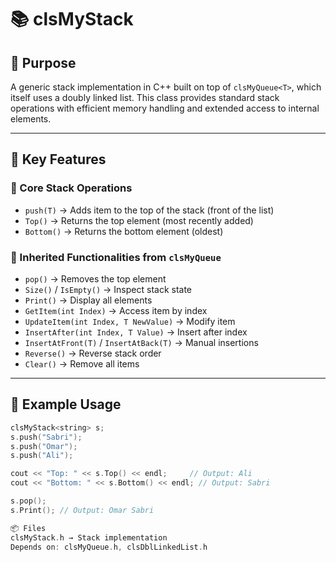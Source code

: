 # 📚 clsMyStack<T>

## 📌 Purpose
A generic stack implementation in C++ built on top of `clsMyQueue<T>`, which itself uses a doubly linked list. This class provides standard stack operations with efficient memory handling and extended access to internal elements.

---

## 🧱 Key Features

### 🔁 Core Stack Operations
- `push(T)` → Adds item to the top of the stack (front of the list)
- `Top()` → Returns the top element (most recently added)
- `Bottom()` → Returns the bottom element (oldest)

### 🧬 Inherited Functionalities from `clsMyQueue`
- `pop()` → Removes the top element
- `Size()` / `IsEmpty()` → Inspect stack state
- `Print()` → Display all elements
- `GetItem(int Index)` → Access item by index
- `UpdateItem(int Index, T NewValue)` → Modify item
- `InsertAfter(int Index, T Value)` → Insert after index
- `InsertAtFront(T)` / `InsertAtBack(T)` → Manual insertions
- `Reverse()` → Reverse stack order
- `Clear()` → Remove all items

---

## 🧪 Example Usage
```cpp
clsMyStack<string> s;
s.push("Sabri");
s.push("Omar");
s.push("Ali");

cout << "Top: " << s.Top() << endl;     // Output: Ali
cout << "Bottom: " << s.Bottom() << endl; // Output: Sabri

s.pop();
s.Print(); // Output: Omar Sabri

📦 Files
clsMyStack.h → Stack implementation
Depends on: clsMyQueue.h, clsDblLinkedList.h